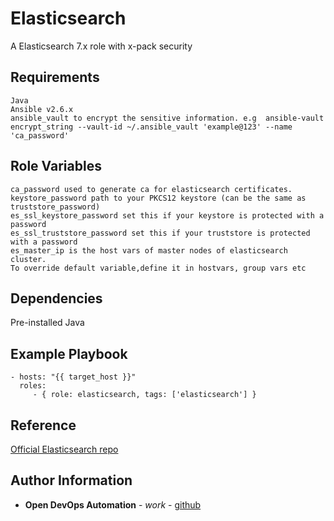 Elasticsearch
=========

A Elasticsearch 7.x role with x-pack security

Requirements
------------
```
Java
Ansible v2.6.x
ansible_vault to encrypt the sensitive information. e.g  ansible-vault encrypt_string --vault-id ~/.ansible_vault 'example@123' --name 'ca_password'

```

Role Variables
--------------
```
ca_password used to generate ca for elasticsearch certificates.
keystore_password path to your PKCS12 keystore (can be the same as truststore_password)
es_ssl_keystore_password set this if your keystore is protected with a password
es_ssl_truststore_password set this if your truststore is protected with a password
es_master_ip is the host vars of master nodes of elasticsearch cluster.
To override default variable,define it in hostvars, group vars etc
```

Dependencies
------------

Pre-installed Java

Example Playbook
----------------

    - hosts: "{{ target_host }}"
      roles:
         - { role: elasticsearch, tags: ['elasticsearch'] }

Reference
------------
[Official Elasticsearch repo](https://github.com/elastic/ansible-elasticsearch/blob/master/README.md)         

Author Information
------------------


* **Open DevOps Automation** - *work* - [github](https://github.com/opendevopsautomation)
